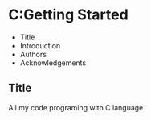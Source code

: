# C:Getting Started

- Title 
- Introduction
- Authors
- Acknowledgements

## Title

 All my code programing with C language